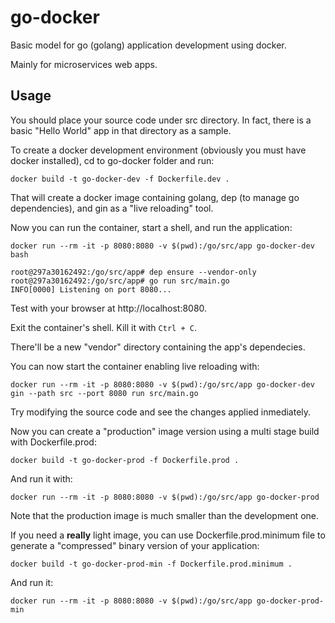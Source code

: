 # go-docker
Basic model for go (golang) application development using docker.

Mainly for microservices web apps.

## Usage
You should place your source code under src directory. In fact, there is a basic "Hello World" app in that directory as a sample.

To create a docker development environment (obviously you must have docker installed), cd to go-docker folder and run:

    docker build -t go-docker-dev -f Dockerfile.dev .

That will create a docker image containing golang, dep (to manage go dependencies), and gin as a "live reloading" tool. 

Now you can run the container, start a shell, and run the application:

    docker run --rm -it -p 8080:8080 -v $(pwd):/go/src/app go-docker-dev bash

    root@297a30162492:/go/src/app# dep ensure --vendor-only
    root@297a30162492:/go/src/app# go run src/main.go
    INFO[0000] Listening on port 8080...

Test with your browser at http://localhost:8080.

Exit the container's shell. Kill it with `Ctrl + C`.

There'll be a new "vendor" directory containing the app's dependecies.

You can now start the container enabling live reloading with:

    docker run --rm -it -p 8080:8080 -v $(pwd):/go/src/app go-docker-dev gin --path src --port 8080 run src/main.go

Try modifying the source code and see the changes applied inmediately.

Now you can create a "production" image version using a multi stage build with Dockerfile.prod:

    docker build -t go-docker-prod -f Dockerfile.prod .

And run it with:

    docker run --rm -it -p 8080:8080 -v $(pwd):/go/src/app go-docker-prod

Note that the production image is much smaller than the development one.

If you need a **really** light image, you can use Dockerfile.prod.minimum file to generate a "compressed" binary version of your application:

    docker build -t go-docker-prod-min -f Dockerfile.prod.minimum .

And run it:

    docker run --rm -it -p 8080:8080 -v $(pwd):/go/src/app go-docker-prod-min